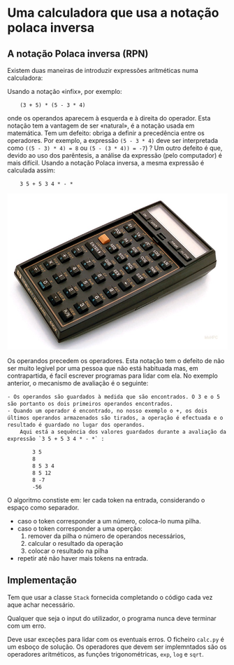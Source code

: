 # Uma calculadora que usa a notação polaca inversa

## A notação Polaca inversa (RPN)
Existem duas maneiras de introduzir expressões aritméticas numa calculadora:

Usando a notação «infix», por exemplo:
```
    (3 + 5) * (5 - 3 * 4)
```
onde os operandos aparecem à esquerda e à direita do operador. Esta 
notação tem a vantagem de ser «natural», é a notação usada em
matemática. Tem um defeito: obriga a definir a precedência entre
os operadores. Por exemplo, a expressão `(5 - 3 * 4)` deve ser
interpretada como `((5 - 3) * 4) = 8` ou `(5 - (3 * 4)) = -7`) ?
Um outro defeito é que, devido ao uso dos parêntesis, a análise da expressão (pelo computador) é mais difícil.
Usando a notação Polaca inversa, a mesma expressão é calculada assim:
```
    3 5 + 5 3 4 * - *
```
![](HP41CV.jpg)

Os operandos precedem os operadores. Esta notação tem o defeito de não
ser muito legível por uma pessoa que não está habituada mas,
em contrapartida, é facil escrever programas para lidar com
ela. No exemplo anterior, o mecanismo de avaliação é o
seguinte:

	- Os operandos são guardados à medida que são encontrados. O 3 e o 5 são portanto os dois primeiros operandos encontrados.
    - Quando um operador é encontrado, no nosso exemplo o +, os dois últimos operandos armazenados são tirados, a operação é efectuada e o resultado é guardado no lugar dos operandos.
        Aqui está a sequência dos valores guardados durante a avaliação da expressão `3 5 + 5 3 4 * - *` :
```
        3 5
        8
        8 5 3 4
        8 5 12
        8 -7
        -56
```

O algoritmo constiste em:
ler cada token na entrada, considerando o espaço como separador.

 - caso o token corresponder a um número, coloca-lo numa pilha.
 - caso o token corresponder a uma operção:
     1. remover da pilha o número de operandos necessários,
     2. calcular o resultado da operação
     3. colocar o resultado na pilha
 - repetir até não haver mais tokens na entrada.
 
 ## Implementação
 Tem que usar a classe `Stack` fornecida completando o código cada vez
 aque achar necessário.
 
 Qualquer que seja o input do utilizador, o programa nunca deve
 terminar com um erro.
 
 Deve usar exceções para lidar com os eventuais erros.
 O ficheiro `calc.py` é um esboço de solução.
 Os operadores que devem ser implemntados são os operadores
 aritméticos, as funções trigonométricas, `exp`, `log` e `sqrt`.
 
